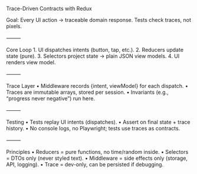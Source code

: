 Trace-Driven Contracts with Redux

Goal: Every UI action → traceable domain response. Tests check traces, not pixels.

⸻

Core Loop
	1.	UI dispatches intents (button, tap, etc.).
	2.	Reducers update state (pure).
	3.	Selectors project state → plain JSON view models.
	4.	UI renders view model.

⸻

Trace Layer
	•	Middleware records {intent, viewModel} for each dispatch.
	•	Traces are immutable arrays, stored per session.
	•	Invariants (e.g., “progress never negative”) run here.

⸻

Testing
	•	Tests replay UI intents (dispatches).
	•	Assert on final state + trace history.
	•	No console logs, no Playwright; tests use traces as contracts.

⸻

Principles
	•	Reducers = pure functions, no time/random inside.
	•	Selectors = DTOs only (never styled text).
	•	Middleware = side effects only (storage, API, logging).
	•	Trace = dev-only, can be persisted if debugging.
